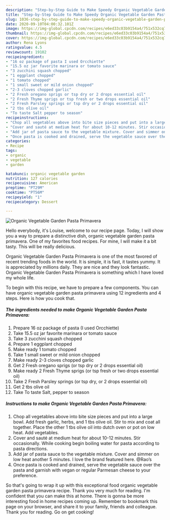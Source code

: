```yaml
---
description: "Step-by-Step Guide to Make Speedy Organic Vegetable Garden Pasta Primavera"
title: "Step-by-Step Guide to Make Speedy Organic Vegetable Garden Pasta Primavera"
slug: 1036-step-by-step-guide-to-make-speedy-organic-vegetable-garden-pasta-primavera
date: 2020-09-10T04:00:32.101Z
image: https://img-global.cpcdn.com/recipes/e6ed33c03b9154a4/751x532cq70/organic-vegetable-garden-pasta-primavera-recipe-main-photo.jpg
thumbnail: https://img-global.cpcdn.com/recipes/e6ed33c03b9154a4/751x532cq70/organic-vegetable-garden-pasta-primavera-recipe-main-photo.jpg
cover: https://img-global.cpcdn.com/recipes/e6ed33c03b9154a4/751x532cq70/organic-vegetable-garden-pasta-primavera-recipe-main-photo.jpg
author: Rena Lyons
ratingvalue: 4.5
reviewcount: 19102
recipeingredient:
- "16 oz package of pasta I used Orcchiette"
- "15.5 oz jar favorite marinara or tomato sauce"
- "3 zucchini squash chopped"
- "1 eggplant chopped"
- "1 tomato chopped"
- "1 small sweet or mild onion chopped"
- "2-3 cloves chopped garlic"
- "2 Fresh oregano sprigs or tsp dry or 2 drops essential oil"
- "2 Fresh Thyme sprigs or tsp fresh or two drops essential oil"
- "2 Fresh Parsley springs or tsp dry or 2 drops essential oil"
- "2 tbs olive oil"
- "To taste Salt pepper to season"
recipeinstructions:
- "Chop all vegetables above into bite size pieces and put into a large bowl. Add fresh garlic, herbs, and 1 tbs olive oil. Stir to mix and coat all together. Place the other 1 tbs olive oil into dutch oven or pot on low heat. Add vegetables."
- "Cover and sauté at medium heat for about 10-12 minutes. Stir occasionally. While cooking begin boiling water for pasta according to pasta directions."
- "Add jar of pasta sauce to the vegetable mixture. Cover and simmer on low heat another 5 minutes. I love the brand featured here. @Rao’s"
- "Once pasta is cooked and drained, serve the vegetable sauce over the pasta and garnish with vegan or regular Parmesan cheese to your preference."
categories:
- Recipe
tags:
- organic
- vegetable
- garden

katakunci: organic vegetable garden 
nutrition: 127 calories
recipecuisine: American
preptime: "PT29M"
cooktime: "PT56M"
recipeyield: "1"
recipecategory: Dessert

---
```



![Organic Vegetable Garden Pasta Primavera](https://img-global.cpcdn.com/recipes/e6ed33c03b9154a4/751x532cq70/organic-vegetable-garden-pasta-primavera-recipe-main-photo.jpg)

Hello everybody, it's Louise, welcome to our recipe page. Today, I will show you a way to prepare a distinctive dish, organic vegetable garden pasta primavera. One of my favorites food recipes. For mine, I will make it a bit tasty. This will be really delicious.



Organic Vegetable Garden Pasta Primavera is one of the most favored of recent trending foods in the world. It is simple, it is fast, it tastes yummy. It is appreciated by millions daily. They are nice and they look fantastic. Organic Vegetable Garden Pasta Primavera is something which I have loved my whole life.


To begin with this recipe, we have to prepare a few components. You can have organic vegetable garden pasta primavera using 12 ingredients and 4 steps. Here is how you cook that.

<!--inarticleads1-->

##### The ingredients needed to make Organic Vegetable Garden Pasta Primavera:

1. Prepare 16 oz package of pasta (I used Orcchiette)
1. Take 15.5 oz jar favorite marinara or tomato sauce
1. Take 3 zucchini squash chopped
1. Prepare 1 eggplant chopped
1. Make ready 1 tomato chopped
1. Take 1 small sweet or mild onion chopped
1. Make ready 2-3 cloves chopped garlic
1. Get 2 Fresh oregano sprigs (or tsp dry or 2 drops essential oil)
1. Make ready 2 Fresh Thyme sprigs (or tsp fresh or two drops essential oil)
1. Take 2 Fresh Parsley springs (or tsp dry, or 2 drops essential oil)
1. Get 2 tbs olive oil
1. Take To taste Salt, pepper to season




<!--inarticleads2-->

##### Instructions to make Organic Vegetable Garden Pasta Primavera:

1. Chop all vegetables above into bite size pieces and put into a large bowl. Add fresh garlic, herbs, and 1 tbs olive oil. Stir to mix and coat all together. Place the other 1 tbs olive oil into dutch oven or pot on low heat. Add vegetables.
1. Cover and sauté at medium heat for about 10-12 minutes. Stir occasionally. While cooking begin boiling water for pasta according to pasta directions.
1. Add jar of pasta sauce to the vegetable mixture. Cover and simmer on low heat another 5 minutes. I love the brand featured here. @Rao’s
1. Once pasta is cooked and drained, serve the vegetable sauce over the pasta and garnish with vegan or regular Parmesan cheese to your preference.




So that's going to wrap it up with this exceptional food organic vegetable garden pasta primavera recipe. Thank you very much for reading. I'm confident that you can make this at home. There is gonna be more interesting food in home recipes coming up. Remember to bookmark this page on your browser, and share it to your family, friends and colleague. Thank you for reading. Go on get cooking!
